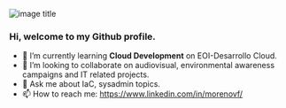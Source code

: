 ![image title](https://rushter.com/counter.svg)

### Hi, welcome to my Github profile.

- 🌱 I’m currently learning **Cloud Development** on EOI-Desarrollo Cloud.
- 👯 I’m looking to collaborate on audiovisual, environmental awareness campaigns and IT related projects.
- 💬 Ask me about IaC, sysadmin topics.
- 📫 How to reach me: https://www.linkedin.com/in/morenovf/

